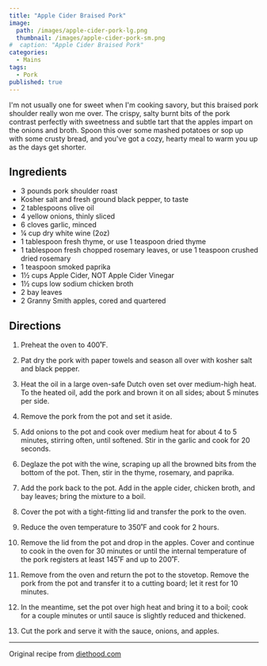 ```yaml
---
title: "Apple Cider Braised Pork"
image: 
  path: /images/apple-cider-pork-lg.png
  thumbnail: /images/apple-cider-pork-sm.png
#  caption: "Apple Cider Braised Pork"
categories:
  - Mains
tags:
  - Pork
published: true
---
```


I'm not usually one for sweet when I'm cooking savory, but this braised pork shoulder really won me over. The crispy, salty burnt bits of the pork contrast perfectly with sweetness and subtle tart that the apples impart on the onions and broth. Spoon this over some mashed potatoes or sop up with some crusty bread, and you've got a cozy, hearty meal to warm you up as the days get shorter.

## Ingredients

* 3 pounds pork shoulder roast
* Kosher salt and fresh ground black pepper, to taste
* 2 tablespoons olive oil
* 4 yellow onions, thinly sliced
* 6 cloves garlic, minced
* ¼ cup dry white wine (2oz)
* 1 tablespoon fresh thyme, or use 1 teaspoon dried thyme
* 1 tablespoon fresh chopped rosemary leaves, or use 1 teaspoon crushed dried rosemary
* 1 teaspoon smoked paprika
* 1½ cups Apple Cider, NOT Apple Cider Vinegar
* 1½ cups low sodium chicken broth
* 2 bay leaves
* 2 Granny Smith apples, cored and quartered

## Directions


1. Preheat the oven to 400˚F.

1. Pat dry the pork with paper towels and season all over with kosher salt and black pepper.

1. Heat the oil in a large oven-safe Dutch oven set over medium-high heat. To the heated oil, add the pork and brown it on all sides; about 5 minutes per side.

1. Remove the pork from the pot and set it aside.

1. Add onions to the pot and cook over medium heat for about 4 to 5 minutes, stirring often, until softened. Stir in the garlic and cook for 20 seconds.

1. Deglaze the pot with the wine, scraping up all the browned bits from the bottom of the pot. Then, stir in the thyme, rosemary, and paprika.

1. Add the pork back to the pot. Add in the apple cider, chicken broth, and bay leaves; bring the mixture to a boil.

1. Cover the pot with a tight-fitting lid and transfer the pork to the oven.

1. Reduce the oven temperature to 350˚F and cook for 2 hours.

1. Remove the lid from the pot and drop in the apples. Cover and continue to cook in the oven for 30 minutes or until the internal temperature of the pork registers at least 145˚F and up to 200˚F.

1. Remove from the oven and return the pot to the stovetop. Remove the pork from the pot and transfer it to a cutting board; let it rest for 10 minutes.

1. In the meantime, set the pot over high heat and bring it to a boil; cook for a couple minutes or until sauce is slightly reduced and thickened.

1. Cut the pork and serve it with the sauce, onions, and apples.


---
Original recipe from [diethood.com](https://diethood.com/braised-pork-shoulder/#wprm-recipe-container-208617)

